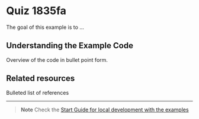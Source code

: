# Quiz 1835fa

The goal of this example is to ...

<!-- Please, do not remove these @TABLE EXAMPLES BEGIN and @TABLE EXAMPLES END comments or modify the table inside. This table is automatically generated from the data at _data/examples.json and _data/tags.json -->
<!-- @TABLE EXAMPLES BEGIN -->
<!-- @TABLE EXAMPLES END -->

## Understanding the Example Code

Overview of the code in bullet point form.

## Related resources

Bulleted list of references

----

> **Note**
> Check the [Start Guide for local development with the examples](https://github.com/WordPress/block-development-examples/wiki/02-Examples#start-guide-for-local-development-with-the-examples)

